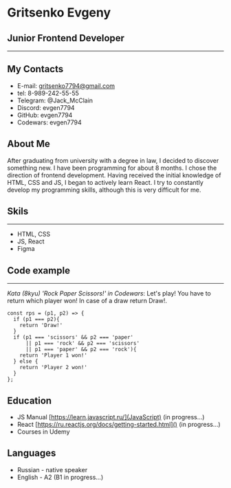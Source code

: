 # **Gritsenko Evgeny** #

## Junior Frontend Developer ##
----

## My Contacts ## 
* E-mail: gritsenko7794@gmail.com
* tel: 8-989-242-55-55
* Telegram: @Jack_McClain
* Discord: evgen7794
* GitHub: evgen7794
* Codewars: evgen7794

## About Me ##
After graduating from university with a degree in law, I decided to discover something new. I have been programming for about 8 months. I chose the direction of frontend development. Having received the initial knowledge of HTML, CSS and JS, I began to actively learn React. 
I try to constantly develop my programming skills, although this is very difficult for me.


## Skils ## 
---
* HTML, CSS 
* JS, React
* Figma

## Code example ##
_____ 
*Kata (8kyu) 'Rock Paper Scissors!' in Codewars*: Let's play! You have to return which player won! In case of a draw return Draw!. 

``` 
const rps = (p1, p2) => {
  if (p1 === p2){
    return 'Draw!'
  }
  if (p1 === 'scissors' && p2 === 'paper' 
      || p1 === 'rock' && p2 === 'scissors' 
      || p1 === 'paper' && p2 === 'rock'){
    return 'Player 1 won!'
  } else {
    return 'Player 2 won!'
  }
};
```
## Education ## 
* JS Manual [https://learn.javascript.ru/](JavaScript) (in progress...)
* React [https://ru.reactjs.org/docs/getting-started.html]() (in progress...)
* Courses in Udemy

## Languages ##
* Russian - native speaker
* English - A2 (B1 in progress...)




